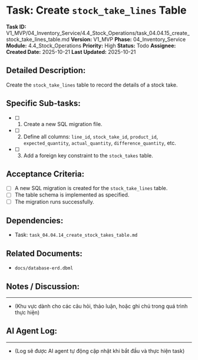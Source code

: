 # Task: Create `stock_take_lines` Table

**Task ID:** V1_MVP/04_Inventory_Service/4.4_Stock_Operations/task_04.04.15_create_stock_take_lines_table.md
**Version:** V1_MVP
**Phase:** 04_Inventory_Service
**Module:** 4.4_Stock_Operations
**Priority:** High
**Status:** Todo
**Assignee:** 
**Created Date:** 2025-10-21
**Last Updated:** 2025-10-21

## Detailed Description:
Create the `stock_take_lines` table to record the details of a stock take.

## Specific Sub-tasks:
- [ ] 1. Create a new SQL migration file.
- [ ] 2. Define all columns: `line_id`, `stock_take_id`, `product_id`, `expected_quantity`, `actual_quantity`, `difference_quantity`, etc.
- [ ] 3. Add a foreign key constraint to the `stock_takes` table.

## Acceptance Criteria:
- [ ] A new SQL migration is created for the `stock_take_lines` table.
- [ ] The table schema is implemented as specified.
- [ ] The migration runs successfully.

## Dependencies:
*   Task: `task_04.04.14_create_stock_takes_table.md`

## Related Documents:
*   `docs/database-erd.dbml`

## Notes / Discussion:
---
*   (Khu vực dành cho các câu hỏi, thảo luận, hoặc ghi chú trong quá trình thực hiện)

## AI Agent Log:
---
*   (Log sẽ được AI agent tự động cập nhật khi bắt đầu và thực hiện task)